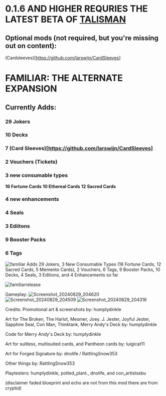 # 0.1.6 AND HIGHER REQURIES THE LATEST BETA OF [TALISMAN](https://github.com/MathIsFun0/Talisman)

## Optional mods (not required, but you're missing out on content):

(Cardsleeves)[https://github.com/larswijn/CardSleeves]


# FAMILIAR: THE ALTERNATE EXPANSION

## Currently Adds:
### 29 Jokers
### 10 Decks
### 7 (Card Sleeves)[https://github.com/larswijn/CardSleeves]
### 2 Vouchers (Tickets)
### 3 new consumable types
**16 Fortune Cards**
**10 Ethereal Cards**
**12 Sacred Cards**
### 4 new enhancements
### 4 Seals
### 3 Ediitons
### 9 Booster Packs
### 6 Tags 
        
![familiar](https://github.com/user-attachments/assets/58498779-25bc-4128-8a35-6cda1e17a795)
Adds 29 Jokers, 3 New Consumable Types (16 Fortune Cards, 12 Sacred Cards, 5 Memento Cards), 2 Vouchers, 6 Tags, 9 Booster Packs, 10 Decks, 4 Seals, 3 Editions, and 4 Enhancements so far

![familiarrelease](https://github.com/user-attachments/assets/f7a77274-b4f5-438c-a64c-8c6f08ea7d36)

Gameplay:
![Screenshot_20240829_204620](https://github.com/user-attachments/assets/a628f3cd-1728-40fc-8f07-663fcc3046cf)
![Screenshot_20240829_204509](https://github.com/user-attachments/assets/e0d03f02-eccb-4343-b68b-63ada0d8481d)
![Screenshot_20240829_204316](https://github.com/user-attachments/assets/77e7ca58-dcb9-45e4-9433-469214c98a55)


Credits:
Promotional art & screenshots by: humplydinkle

Art for The Broken, The Harlot, Mesmer, Joey. J. Jester, Joyful Jester,
Sapphire Seal, Con Man, Thinktank, Merry Andy's Deck
by: humplydinkle

Code for Merry Andy's Deck
by: humplydinkle

Art for suitless, multisuited cards, and Pantheon cards
by: luigicat11

Art for Forged Signature
by: dnolife / RattlingSnow353

Other things
by: RattlingSnow353

Playtesters: humplydinkle, potted_plant., dnolife, and con_artistssbu

(disclaimer faded blueprint and echo are not from this mod there are from cryptid)
